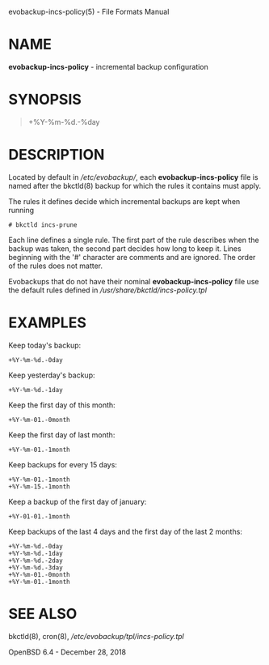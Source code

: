 evobackup-incs-policy(5) - File Formats Manual

# NAME

**evobackup-incs-policy** - incremental backup configuration

# SYNOPSIS

> \+%Y-%m-%d.-%day

# DESCRIPTION

Located by default in
*/etc/evobackup/*,
each
**evobackup-incs-policy**
file is named after the
bkctld(8)
backup for which the rules it contains must apply.

The rules it defines decide which incremental backups are kept when running

	# bkctld incs-prune

Each line defines a single rule.
The first part of the rule describes when the backup was taken,
the second part decides how long to keep it.
Lines beginning with the
'#'
character are comments and are ignored.
The order of the rules does not matter.

Evobackups that do not have their nominal
**evobackup-incs-policy**
file use the default rules defined in
*/usr/share/bkctld/incs-policy.tpl*

# EXAMPLES

Keep today's backup:

	+%Y-%m-%d.-0day

Keep yesterday's backup:

	+%Y-%m-%d.-1day

Keep the first day of this month:

	+%Y-%m-01.-0month

Keep the first day of last month:

	+%Y-%m-01.-1month

Keep backups for every 15 days:

	+%Y-%m-01.-1month
	+%Y-%m-15.-1month

Keep a backup of the first day of january:

	+%Y-01-01.-1month

Keep backups of the last 4 days and the first day of the last 2 months:

	+%Y-%m-%d.-0day
	+%Y-%m-%d.-1day
	+%Y-%m-%d.-2day
	+%Y-%m-%d.-3day
	+%Y-%m-01.-0month
	+%Y-%m-01.-1month

# SEE ALSO

bkctld(8),
cron(8),
*/etc/evobackup/tpl/incs-policy.tpl*

OpenBSD 6.4 - December 28, 2018
